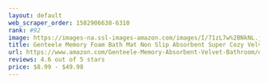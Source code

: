 ```yaml
---
layout: default 
﻿web_scraper_order: 1582906638-6310
rank: #92
image: https://images-na.ssl-images-amazon.com/images/I/71zL7w%2BNkNL.jpg
title: Genteele Memory Foam Bath Mat Non Slip Absorbent Super Cozy Velvet Bathroom Rug…
url: https://www.amazon.com/Genteele-Memory-Absorbent-Velvet-Bathroom/dp/B01N0I8KLX/ref=zg_mw_home-garden_92?_encoding=UTF8&psc=1&refRID=VNAFRWV2J3PCK3AH2E7B
reviews: 4.6 out of 5 stars
price: $8.99 - $49.98
---
```

